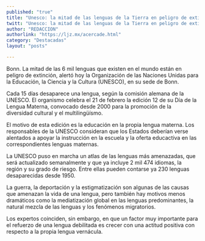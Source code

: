 ```yaml
---
published: "true"
title: "Unesco: la mitad de las lenguas de la Tierra en peligro de extinción"
twitt: "Unesco: la mitad de las lenguas de la Tierra en peligro de extinción"
author: "REDACCION"
authorlink: "https://ljz.mx/acercade.html"
category: "Destacadas"
layout: "posts"

---
```



  Bonn. La mitad de las 6 mil lenguas que existen en el mundo están en peligro de extinción, alertó hoy la Organización de las Naciones Unidas para la Educación, la Ciencia y la Cultura (UNESCO), en su sede de Bonn.



  Cada 15 días desaparece una lengua, según la comisión alemana de la UNESCO. El organismo celebra el 21 de febrero la edición 12 de su Día de la Lengua Materna, convocado desde 2000 para la promoción de la diversidad cultural y el multilingüísmo.



  El motivo de esta edición es la educación en la propia lengua materna. Los responsables de la UNESCO consideran que los Estados deberían verse alentados a apoyar la instrucción en la escuela y la oferta educactiva en las correspondientes lenguas maternas.



  La UNESCO puso en marcha un atlas de las lenguas más amenazadas, que será actualizado semanalmente y que ya incluye 2 mil 474 idiomas, la región y su grado de riesgo. Entre ellas pueden contarse ya 230 lenguas desaparecidas desde 1950.



  La guerra, la deportación y la estigmatización son algunas de las causas que amenazan la vida de una lengua, pero también hay motivos menos dramáticos como la mediatización global en las lenguas predominantes, la natural mezcla de las lenguas y los fenómenos migratorios.



  Los expertos coinciden, sin embargo, en que un factor muy importante para el refuerzo de una lengua debilitada es crecer con una actitud positiva con respecto a la propia lengua vernácula.

